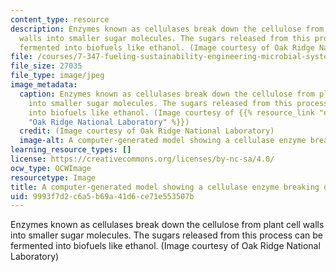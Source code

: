 ```yaml
---
content_type: resource
description: Enzymes known as cellulases break down the cellulose from plant cell
  walls into smaller sugar molecules. The sugars released from this process can be
  fermented into biofuels like ethanol. (Image courtesy of Oak Ridge National Laboratory)
file: /courses/7-347-fueling-sustainability-engineering-microbial-systems-for-biofuel-production-spring-2011/9993f7d2c6a5b69a41d6ce71e553507b_7-347s11.jpg
file_size: 27035
file_type: image/jpeg
image_metadata:
  caption: Enzymes known as cellulases break down the cellulose from plant cell walls
    into smaller sugar molecules. The sugars released from this process can be fermented
    into biofuels like ethanol. (Image courtesy of {{% resource_link "ef32de38-ab58-447b-a8ba-ef237acbe228"
    "Oak Ridge National Laboratory" %}})
  credit: (Image courtesy of Oak Ridge National Laboratory)
  image-alt: A computer-generated model showing a cellulase enzyme breaking down cellulose.
learning_resource_types: []
license: https://creativecommons.org/licenses/by-nc-sa/4.0/
ocw_type: OCWImage
resourcetype: Image
title: A computer-generated model showing a cellulase enzyme breaking down cellulose
uid: 9993f7d2-c6a5-b69a-41d6-ce71e553507b
---
```

Enzymes known as cellulases break down the cellulose from plant cell walls into smaller sugar molecules. The sugars released from this process can be fermented into biofuels like ethanol. (Image courtesy of Oak Ridge National Laboratory)